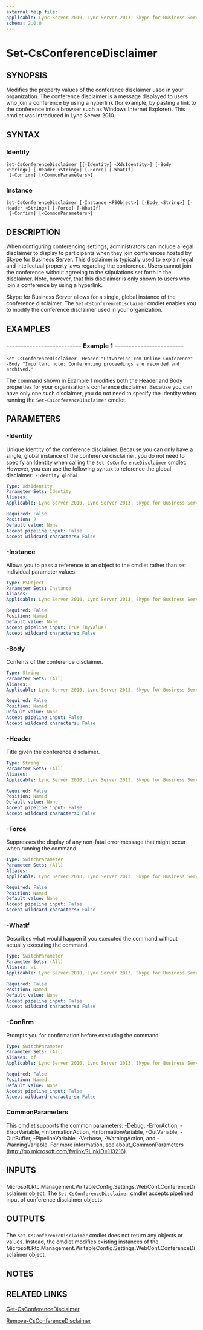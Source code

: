 ```yaml
---
external help file: 
applicable: Lync Server 2010, Lync Server 2013, Skype for Business Server 2015
schema: 2.0.0
---
```


# Set-CsConferenceDisclaimer

## SYNOPSIS
Modifies the property values of the conference disclaimer used in your organization.
The conference disclaimer is a message displayed to users who join a conference by using a hyperlink (for example, by pasting a link to the conference into a browser such as Windows Internet Explorer).
This cmdlet was introduced in Lync Server 2010.


## SYNTAX

### Identity
```
Set-CsConferenceDisclaimer [[-Identity] <XdsIdentity>] [-Body <String>] [-Header <String>] [-Force] [-WhatIf]
 [-Confirm] [<CommonParameters>]
```

### Instance
```
Set-CsConferenceDisclaimer [-Instance <PSObject>] [-Body <String>] [-Header <String>] [-Force] [-WhatIf]
 [-Confirm] [<CommonParameters>]
```

## DESCRIPTION
When configuring conferencing settings, administrators can include a legal disclaimer to display to participants when they join conferences hosted by Skype for Business Server.
This disclaimer is typically used to explain legal and intellectual property laws regarding the conference.
Users cannot join the conference without agreeing to the stipulations set forth in the disclaimer.
Note, however, that this disclaimer is only shown to users who join a conference by using a hyperlink.

Skype for Business Server allows for a single, global instance of the conference disclaimer.
The `Set-CsConferenceDisclaimer` cmdlet enables you to modify the conference disclaimer used in your organization.


## EXAMPLES

### -------------------------- Example 1 ------------------------
```
Set-CsConferenceDisclaimer -Header "Litwareinc.com Online Conference" -Body "Important note: Conferencing proceedings are recorded and archived."
```

The command shown in Example 1 modifies both the Header and Body properties for your organization's conference disclaimer.
Because you can have only one such disclaimer, you do not need to specify the Identity when running the `Set-CsConferenceDisclaimer` cmdlet.


## PARAMETERS

### -Identity
Unique Identity of the conference disclaimer.
Because you can only have a single, global instance of the conference disclaimer, you do not need to specify an Identity when calling the `Set-CsConferenceDisclaimer` cmdlet.
However, you can use the following syntax to reference the global disclaimer: `-Identity global`.


```yaml
Type: XdsIdentity
Parameter Sets: Identity
Aliases: 
Applicable: Lync Server 2010, Lync Server 2013, Skype for Business Server 2015

Required: False
Position: 2
Default value: None
Accept pipeline input: False
Accept wildcard characters: False
```

### -Instance
Allows you to pass a reference to an object to the cmdlet rather than set individual parameter values.

```yaml
Type: PSObject
Parameter Sets: Instance
Aliases: 
Applicable: Lync Server 2010, Lync Server 2013, Skype for Business Server 2015

Required: False
Position: Named
Default value: None
Accept pipeline input: True (ByValue)
Accept wildcard characters: False
```

### -Body
Contents of the conference disclaimer.

```yaml
Type: String
Parameter Sets: (All)
Aliases: 
Applicable: Lync Server 2010, Lync Server 2013, Skype for Business Server 2015

Required: False
Position: Named
Default value: None
Accept pipeline input: False
Accept wildcard characters: False
```

### -Header
Title given the conference disclaimer.

```yaml
Type: String
Parameter Sets: (All)
Aliases: 
Applicable: Lync Server 2010, Lync Server 2013, Skype for Business Server 2015

Required: False
Position: Named
Default value: None
Accept pipeline input: False
Accept wildcard characters: False
```

### -Force
Suppresses the display of any non-fatal error message that might occur when running the command.

```yaml
Type: SwitchParameter
Parameter Sets: (All)
Aliases: 
Applicable: Lync Server 2010, Lync Server 2013, Skype for Business Server 2015

Required: False
Position: Named
Default value: None
Accept pipeline input: False
Accept wildcard characters: False
```

### -WhatIf
Describes what would happen if you executed the command without actually executing the command.

```yaml
Type: SwitchParameter
Parameter Sets: (All)
Aliases: wi
Applicable: Lync Server 2010, Lync Server 2013, Skype for Business Server 2015

Required: False
Position: Named
Default value: None
Accept pipeline input: False
Accept wildcard characters: False
```

### -Confirm
Prompts you for confirmation before executing the command.

```yaml
Type: SwitchParameter
Parameter Sets: (All)
Aliases: cf
Applicable: Lync Server 2010, Lync Server 2013, Skype for Business Server 2015

Required: False
Position: Named
Default value: None
Accept pipeline input: False
Accept wildcard characters: False
```

### CommonParameters
This cmdlet supports the common parameters: -Debug, -ErrorAction, -ErrorVariable, -InformationAction, -InformationVariable, -OutVariable, -OutBuffer, -PipelineVariable, -Verbose, -WarningAction, and -WarningVariable. For more information, see about_CommonParameters (http://go.microsoft.com/fwlink/?LinkID=113216).

## INPUTS

###  
Microsoft.Rtc.Management.WritableConfig.Settings.WebConf.ConferenceDisclaimer object.
The `Set-CsConferenceDisclaimer` cmdlet accepts pipelined input of conference disclaimer objects.

## OUTPUTS

###  
The `Set-CsConferenceDisclaimer` cmdlet does not return any objects or values.
Instead, the cmdlet modifies existing instances of the Microsoft.Rtc.Management.WritableConfig.Settings.WebConf.ConferenceDisclaimer object.

## NOTES

## RELATED LINKS

[Get-CsConferenceDisclaimer]()

[Remove-CsConferenceDisclaimer]()
